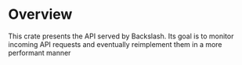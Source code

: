 # Overview

This crate presents the API served by Backslash. Its goal is to monitor incoming API requests and
eventually reimplement them in a more performant manner
